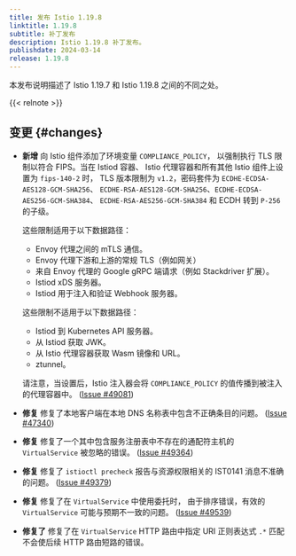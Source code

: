 ```yaml
---
title: 发布 Istio 1.19.8
linktitle: 1.19.8
subtitle: 补丁发布
description: Istio 1.19.8 补丁发布。
publishdate: 2024-03-14
release: 1.19.8
---
```


本发布说明描述了 Istio 1.19.7 和 Istio 1.19.8 之间的不同之处。

{{< relnote >}}

## 变更 {#changes}

- **新增** 向 Istio 组件添加了环境变量 `COMPLIANCE_POLICY`，
  以强制执行 TLS 限制以符合 FIPS。当在 Istiod 容器、
  Istio 代理容器和所有其他 Istio 组件上设置为 `fips-140-2` 时，
  TLS 版本限制为 `v1.2`，密码套件为 `ECDHE-ECDSA-AES128-GCM-SHA256`、
  `ECDHE-RSA-AES128-GCM-SHA256`、`ECDHE-ECDSA-AES256-GCM-SHA384`、
  `ECDHE-RSA-AES256-GCM-SHA384` 和 ECDH 转到 `P-256` 的子级。

    这些限制适用于以下数据路径：
    * Envoy 代理之间的 mTLS 通信。
    * Envoy 代理下游和上游的常规 TLS（例如网关）
    * 来自 Envoy 代理的 Google gRPC 端请求（例如 Stackdriver 扩展）。
    * Istiod xDS 服务器。
    * Istiod 用于注入和验证 Webhook 服务器。

    这些限制不适用于以下数据路径：
    * Istiod 到 Kubernetes API 服务器。
    * 从 Istiod 获取 JWK。
    * 从 Istio 代理容器获取 Wasm 镜像和 URL。
    * ztunnel。

    请注意，当设置后，Istio 注入器会将 `COMPLIANCE_POLICY`
    的值传播到被注入的代理容器中。
    ([Issue #49081](https://github.com/istio/istio/issues/49081))

- **修复** 修复了本地客户端在本地 DNS 名称表中包含不正确条目的问题。
  ([Issue #47340](https://github.com/istio/istio/issues/47340))

- **修复** 修复了一个其中包含服务注册表中不存在的通配符主机的
  `VirtualService` 被忽略的错误。
  ([Issue #49364](https://github.com/istio/istio/issues/49364))

- **修复** 修复了 `istioctl precheck` 报告与资源权限相关的 IST0141 消息不准确的问题。
  ([Issue #49379](https://github.com/istio/istio/issues/49379))

- **修复** 修复了在 `VirtualService` 中使用委托时，
  由于排序错误，有效的 `VirtualService` 可能与预期不一致的问题。
  ([Issue #49539](https://github.com/istio/istio/issues/49539))

- **修复了** 修复了在 `VirtualService` HTTP 路由中指定 URI
  正则表达式 `.*` 匹配不会使后续 HTTP 路由短路的错误。
